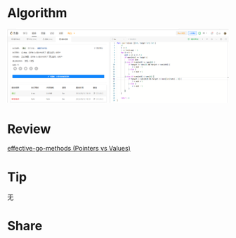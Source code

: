 # Algorithm

![算法](../../../images/temp/ricardoyu-2023-03-12-lc.png "算法")

# Review

[effective-go-methods (Pointers vs Values)](https://go.dev/doc/effective_go#methods)

# Tip

无

# Share
